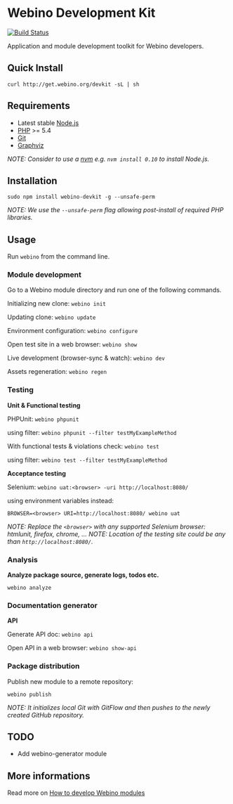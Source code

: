 # Webino Development Kit

[![Build Status](https://travis-ci.org/webino/webino-devkit.svg?branch=develop)](https://travis-ci.org/webino/webino-devkit)

Application and module development toolkit for Webino developers.

## Quick Install

`curl http://get.webino.org/devkit -sL | sh`

## Requirements

- Latest stable [Node.js](http://nodejs.org/)
- [PHP](http://php.net/) >= 5.4
- [Git](http://git-scm.com)
- [Graphviz](http://www.graphviz.org)

*NOTE: Consider to use a [nvm](https://github.com/creationix/nvm) e.g. `nvm install 0.10` to install Node.js.*

## Installation

`sudo npm install webino-devkit -g --unsafe-perm`

*NOTE: We use the `--unsafe-perm` flag allowing post-install of required PHP libraries.*

## Usage

Run `webino` from the command line.

### Module development

Go to a Webino module directory and run one of the following commands.

Initializing new clone: `webino init`

Updating clone: `webino update`

Environment configuration: `webino configure`

Open test site in a web browser: `webino show`

Live development (browser-sync & watch): `webino dev`

Assets regeneration: `webino regen`

### Testing

**Unit & Functional testing**

PHPUnit: `webino phpunit`

using filter: `webino phpunit --filter testMyExampleMethod`

With functional tests & violations check: `webino test`

using filter: `webino test --filter testMyExampleMethod`

**Acceptance testing**

Selenium: `webino uat:<browser> -uri http://localhost:8080/`

using environment variables instead:

`BROWSER=<browser> URI=http://localhost:8080/ webino uat`

*NOTE: Replace the `<browser>` with any supported Selenium browser: htmlunit, firefox, chrome, ...*
*NOTE: Location of the testing site could be any than `http://localhost:8080/`.*

### Analysis

**Analyze package source, generate logs, todos etc.**

`webino analyze`

### Documentation generator

**API**

Generate API doc: `webino api`

Open API in a web browser: `webino show-api`

### Package distribution

Publish new module to a remote repository:

`webino publish`

*NOTE: It initializes local Git with GitFlow and then pushes to the newly created GitHub repository.*

## TODO

- Add webino-generator module

## More informations

Read more on [How to develop Webino modules](https://github.com/webino/Webino/wiki/How-to-develop-Webino-modules)
